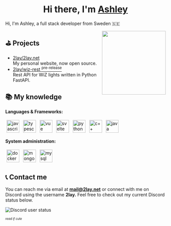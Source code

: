 <h1 align="center">Hi there, I'm <a href="https://www.2lay.net/" target="_blank">Ashley</a></h1>


Hi, I'm Ashley, a full stack developer from Sweden 🇸🇪

<a href="#"><img align="right" src="https://avatars.githubusercontent.com/u/82117939" width="200 " height="200" /></a>


## ⛳️ Projects

- <a href='https://github.com/2lay/2lay.net' target='_blank'>2lay/2lay.net</a> 
  <br/> My personal website, now open source.
- <a href='https://github.com/2lay/wiz-rest' target='_blank'>2lay/wiz-rest <sup>pre-release</sup></a>
  <br/> Rest API for WiZ lights written in Python FastAPI. 

## 📚 My knowledge

**Languages & Frameworks:**

<p>
<img src="https://upload.wikimedia.org/wikipedia/commons/thumb/6/6a/JavaScript-logo.png/768px-JavaScript-logo.png" height="40" style="vertical-align:down; margin:4px" alt="javascript">
<img src="https://upload.wikimedia.org/wikipedia/commons/thumb/4/4c/Typescript_logo_2020.svg/2048px-Typescript_logo_2020.svg.png" height="40" style="vertical-align:down; margin:4px" alt="typescript">
<img src="https://upload.wikimedia.org/wikipedia/commons/thumb/9/95/Vue.js_Logo_2.svg/2367px-Vue.js_Logo_2.svg.png" height="40" style="vertical-align:down; margin:4px" alt="vue">
<img src="https://upload.wikimedia.org/wikipedia/commons/thumb/1/1b/Svelte_Logo.svg/1200px-Svelte_Logo.svg.png" height="40" style="vertical-align:down; margin:4px" alt="svelte">
<img src="https://upload.wikimedia.org/wikipedia/commons/thumb/c/c3/Python-logo-notext.svg/1869px-Python-logo-notext.svg.png" height="40" style="vertical-align:down; margin:4px" alt="python">
<img src="https://upload.wikimedia.org/wikipedia/commons/thumb/1/18/ISO_C%2B%2B_Logo.svg/1822px-ISO_C%2B%2B_Logo.svg.png" height="40" style="vertical-align:down; margin:4px" alt="c++">
<img src="https://assets.stickpng.com/images/58480979cef1014c0b5e4901.png" height="40" style="vertical-align:down; margin:4px" alt="java">
</p>

**System administration:**

<p>
<img src="https://cdn4.iconfinder.com/data/icons/logos-and-brands/512/97_Docker_logo_logos-512.png" height="40" style="vertical-align:down; margin:4px" alt="docker">
<img src="https://cdn.icon-icons.com/icons2/2415/PNG/512/mongodb_plain_wordmark_logo_icon_146423.png" height="40" style="vertical-align:down; margin:4px" alt="mongodb">
<img src="https://pngimg.com/d/mysql_PNG23.png" height="40" style="vertical-align:down; margin:4px" alt="mysql">

</p>

## 📞 Contact me

You can reach me via email at **mail@2lay.net** or connect with me on Discord using the username **2lay.** Feel free to check out my current Discord status below.
<p align="left">
  <img src="https://discord.c99.nl/widget/theme-4/356867455303548929.png" alt="Discord user status"/>
</p>

<sup><sub>*read if cute*</sub></sup>

